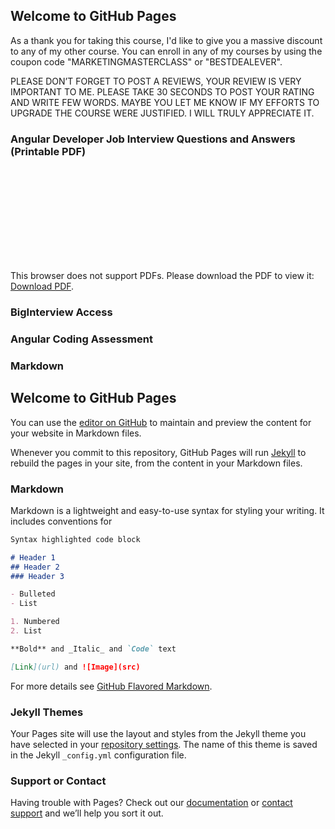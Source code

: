 ## Welcome to GitHub Pages
As a thank you for taking this course, I&#39;d like to give you a massive discount to any of my other course. You can enroll in any of my courses by using the coupon code &quot;MARKETINGMASTERCLASS&quot; or &quot;BESTDEALEVER&quot;.

PLEASE DON’T FORGET TO POST A REVIEWS, YOUR REVIEW IS VERY IMPORTANT TO ME. PLEASE TAKE 30 SECONDS TO POST YOUR RATING AND WRITE FEW WORDS. MAYBE YOU LET ME KNOW IF MY EFFORTS TO UPGRADE THE COURSE WERE JUSTIFIED. I WILL TRULY APPRECIATE IT.

### Angular Developer Job Interview Questions and Answers (Printable PDF)
<object data="http://yoursite.com/the.pdf" type="application/pdf" width="700px" height="700px">
    <embed src="http://yoursite.com/the.pdf">
        <p>This browser does not support PDFs. Please download the PDF to view it: <a href="http://yoursite.com/the.pdf">Download PDF</a>.</p>
    </embed>
</object>

### BigInterview Access

### Angular Coding Assessment

### Markdown

## Welcome to GitHub Pages

You can use the [editor on GitHub](https://github.com/crackingcodinginterview/angular-materials-113121/edit/gh-pages/index.md) to maintain and preview the content for your website in Markdown files.

Whenever you commit to this repository, GitHub Pages will run [Jekyll](https://jekyllrb.com/) to rebuild the pages in your site, from the content in your Markdown files.

### Markdown

Markdown is a lightweight and easy-to-use syntax for styling your writing. It includes conventions for

```markdown
Syntax highlighted code block

# Header 1
## Header 2
### Header 3

- Bulleted
- List

1. Numbered
2. List

**Bold** and _Italic_ and `Code` text

[Link](url) and ![Image](src)
```

For more details see [GitHub Flavored Markdown](https://guides.github.com/features/mastering-markdown/).

### Jekyll Themes

Your Pages site will use the layout and styles from the Jekyll theme you have selected in your [repository settings](https://github.com/crackingcodinginterview/angular-materials-113121/settings). The name of this theme is saved in the Jekyll `_config.yml` configuration file.

### Support or Contact

Having trouble with Pages? Check out our [documentation](https://docs.github.com/categories/github-pages-basics/) or [contact support](https://github.com/contact) and we’ll help you sort it out.
